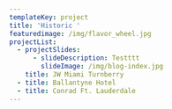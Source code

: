 ```yaml
---
templateKey: project
title: 'Historic '
featuredimage: /img/flavor_wheel.jpg
projectList:
  - projectSlides:
      - slideDescription: Testttt
        slideImage: /img/blog-index.jpg
    title: JW Miami Turnberry
  - title: Ballantyne Hotel
  - title: Conrad Ft. Lauderdale
---
```


